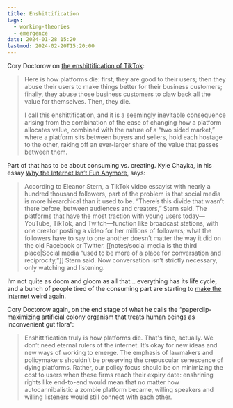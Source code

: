 ```yaml
---
title: Enshittification
tags:
  - working-theories
  - emergence
date: 2024-01-28 15:20
lastmod: 2024-02-20T15:20:00
---
```

Cory Doctorow on [the enshittification of TikTok](https://pluralistic.net/2023/01/21/potemkin-ai/): 

> Here is how platforms die: first, they are good to their users; then they abuse their users to make things better for their business customers; finally, they abuse those business customers to claw back all the value for themselves. Then, they die.
> 
> I call this enshittification, and it is a seemingly inevitable consequence arising from the combination of the ease of changing how a platform allocates value, combined with the nature of a “two sided market,” where a platform sits between buyers and sellers, hold each hostage to the other, raking off an ever-larger share of the value that passes between them.

Part of that has to be about consuming vs. creating. Kyle Chayka, in his essay [Why the Internet Isn’t Fun Anymore](https://www.newyorker.com/culture/infinite-scroll/why-the-internet-isnt-fun-anymore), says: 

> According to Eleanor Stern, a TikTok video essayist with nearly a hundred thousand followers, part of the problem is that social media is more hierarchical than it used to be. “There’s this divide that wasn’t there before, between audiences and creators,” Stern said. The platforms that have the most traction with young users today—YouTube, TikTok, and Twitch—function like broadcast stations, with one creator posting a video for her millions of followers; what the followers have to say to one another doesn’t matter the way it did on the old Facebook or Twitter. [[notes/social media is the third place|Social media “used to be more of a place for conversation and reciprocity,”]] Stern said. Now conversation isn’t strictly necessary, only watching and listening.

I’m not quite as doom and gloom as all that… everything has its life cycle, and a bunch of people tired of the consuming part are starting to [make the internet weird again](https://www.anildash.com//2024/01/03/human-web-renaissance/).

Cory Doctorow again, on the end stage of what he calls the “paperclip-maximizing artificial colony organism that treats human beings as inconvenient gut flora”: 

> Enshittification truly is how platforms die. That's fine, actually. We don’t need eternal rulers of the internet. It’s okay for new ideas and new ways of working to emerge. The emphasis of lawmakers and policymakers shouldn’t be preserving the crepuscular senescence of dying platforms. Rather, our policy focus should be on minimizing the cost to users when these firms reach their expiry date: enshrining rights like end-to-end would mean that no matter how autocannibalistic a zombie platform became, willing speakers and willing listeners would still connect with each other.